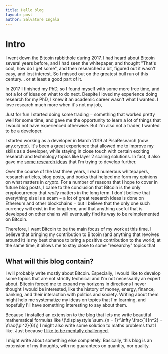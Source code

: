 ```yaml
---
title: Hello blog
layout: post
author: Salvatore Ingala
---
```


# Intro
I went down the Bitcoin rabbithole during 2017. I had heard about Bitcoin several years before, and I had seen the whitepaper, and thought "That's cool, how do I get some", and then  researched a bit, figured out it wasn't easy, and lost interest. So I missed out on the greatest bull run of this century... or at least a good part of it.

In 2017 I finished my PhD, so I found myself with some more free time, and not a lot of ideas on what to do next. Despite I loved my experience doing research for my PhD, I knew it an academic career wasn't what I wanted. I love research much more when it's not my job,

Just for fun I started doing some trading − something that worked pretty well for some time, and gave me the opportunity to learn a lot of things that I would not have experienced otherwise. But I'm also not a trader, I wanted to be a developer.

I started working as a developer in March 2019 at PisaResearch (now any.crypto). It's been a great experience that allowed me to improve my skills as a developer, while staying in close touch with certain exciting research and technology topics like layer 2 scaling solutions. In fact, it also gave me [some research ideas](https://github.com/bigspider/accumulator) that I'm trying to develop further.

Over the course of the last three years, I read numerous whitepapers, research articles, blog posts, and books that helped me form my opinions on what matters in *crypto*. For a number of reasons that I hope to cover in future blog posts, I came to the conclusion that Bitcoin is the only cryptocurrency that *really* matters in the long term. I don't believe that everything else is a scam − a lot of great research ideas is done on Ethereum and other blockchains − but I believe that the only one such currency will exist in the long term, and that anything useful that is developed on other chains will eventually find its way to be reimplemented on Bitcoin. 

Therefore, I want Bitcoin to be the main focus of my work at this time. I believe that bringing my contribution to Bitcoin (and anything that revolves around it) is my best chance to bring a positive contribution to the world; at the same time, it allows me to stay close to some "researchy" topics that 

## What will this blog contain?
I will probably write mostly about Bitcoin. Especially, I would like to develop some topics that are not strictly technical and I'm not necessarily an expert about. Bitcoin forced me to expand my horizons in directions I never thought I would be interested, like the history of money, energy, finance, banking, and their interaction with politics and society. Writing about them might help me systematize my ideas on topics that I'm learning, and hopefully I'll have something interesting to say about them. 

Because I installed an extension to the blog that lets me write beautiful mathematical formulas like \\(\displaystyle \sum_{n = 1}^\infty \frac{1}{n^2} = \frac{\pi^2}{6}\\) I might  also write some solution to maths problems that I like. Just because [I like to be mentally challenged](http://explosm.net/comics/3286/).

I might write about something else completely.
Basically, this blog is an extension of my thoughts, with no guarantees on quantity, nor quality.